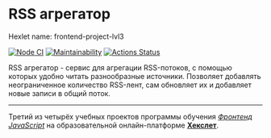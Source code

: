 # RSS агрегатор

Hexlet name: frontend-project-lvl3

[![Node CI](https://github.com/Dmytr1K/frontend-project-lvl3/workflows/NodeCI/badge.svg)](https://github.com/Dmytr1K/frontend-project-lvl3/actions)
[![Maintainability](https://api.codeclimate.com/v1/badges/e2b9b49c1fea340bf0a1/maintainability)](https://codeclimate.com/github/Dmytr1K/frontend-project-lvl3/maintainability)
[![Actions Status](https://github.com/Dmytr1K/frontend-project-lvl3/workflows/hexlet-check/badge.svg)](https://github.com/Dmytr1K/frontend-project-lvl3/actions)

RSS агрегатор - сервис для агрегации RSS-потоков, с помощью которых удобно читать разнообразные источники. Позволяет добавлять неограниченное количество RSS-лент, сам обновляет их и добавляет новые записи в общий поток.

***

Третий из четырёх учебных проектов программы обучения [*Фронтенд JavaScript*](https://ru.hexlet.io/professions/frontend) на образовательной онлайн-платформе [**Хекслет**](https://ru.hexlet.io/pages/about).

